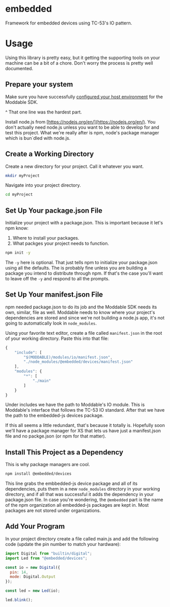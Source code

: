 # embedded
Framework for embedded devices using TC-53's IO pattern.

# Usage
Using this library is pretty easy, but it getting the supporting tools on your machine can be a bit of a chore. Don't worry the process is pretty well documented.

## Prepare your system
Make sure you have successfully [configured your host environment](https://github.com/Moddable-OpenSource/moddable/blob/public/documentation/Moddable%20SDK%20-%20Getting%20Started.md) for the Moddable SDK. 

^ That one line was the hardest part.

Install node.js from [https://nodejs.org/en/](https://nodejs.org/en/). You don't actually need node.js unless you want to be able to develop for and test this project. What we're really after is npm, node's package manager which is bun`dled with node.js.

## Create a Working Directory
Create a new directory for your project. Call it whatever you want.
````bash
mkdir myProject
````

Navigate into your project directory.
````bash
cd myProject
````

## Set Up Your package.json File
Initialize your project with a package.json. This is important because it let's npm know:
1. Where to install your packages.
2. What packges your project needs to function.

````bash
npm init -y
````
The ```-y``` here is optional. That just tells npm to initialize your package.json using all the defaults. The is probably fine unless you are building a package you intend to distribute through npm. If that's the case you'll want to leave off the ```-y``` and respond to all the prompts.

## Set Up Your manifest.json File
npm needed package.json to do its job and the Moddable SDK needs its own, similar, file as well. Moddable needs to know where your project's dependencies are stored and since we're not building a node.js app, it's not going to automatically look in ```node_modules```. 

Using your favorite text editor, create a file called ```manifest.json``` in the root of your working directory. Paste this into that file:
````js
{
	"include": [
		"$(MODDABLE)/modules/io/manifest.json",
		"./node_modules/@embedded/devices/manifest.json"
	],
	"modules": {
		"*": [
			"./main"
		]
	}
}
````
Under includes we have the path to Moddable's IO module. This is Moddable's interface that follows the TC-53 IO standard. After that we have the path to the embedded-js devices package.

If this all seems a little redundant, that's because it totally is. Hopefully soon we'll have a package manager for XS that lets us have just a manifest.json file and no packge.json (or npm for that matter).

## Install This Project as a Dependency
This is why package managers are cool.
````bash
npm install @embedded/devices
````
This line grabs the embbedded-js device package and all of its dependencies, puts them in a new ```node_modules``` directory in your working directory, and if all that was successful it adds the dependency in your package.json file. In case you're wondering, the ```@embedded``` part is the name of the npm organization all embedded-js packages are kept in. Most packages are not stored under organizations.

## Add Your Program
In your project directory create a file called main.js and add the following code (update the pin number to match your hardware):

````js
import Digital from "builtin/digital";
import Led from "@embedded/devices";

const io = new Digital({
  pin: 14,
  mode: Digital.Output
});

const led = new Led(io);

led.blink();
````




